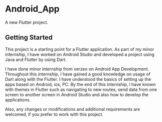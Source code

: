 # Android_App

A new Flutter project.

## Getting Started

This project is a starting point for a Flutter application.
As part of my minor internship, I have worked on Android Studio and developed a project using Java and Flutter by using Dart.

I have done minor internship from verzeo on Android App Development. Throughout this internship, I have gained a good knowledge on usage of Dart along with the Flutter. I have understood the basics of setting up the apps based on Android, ios, PC. By the end of this internship, I have known with themes in Flutter such as navigating to new routes, send data from one screen to another screen in Android Studio and also how to develop the applications.

Also, any changes or modifications and additional requirements are welcomed, if you prefer to work with this project.
